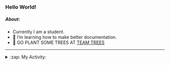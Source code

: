### Hello World!

##### About:
- Currently I am a student.
- 🌱 I’m learning how to make better documentation.
- 🌱 GO PLANT SOME TREES AT [TEAM TREES](https://teamtrees.org/)

---
<details>
  <summary>:zap: My Activity:</summary>
  
<!--START_SECTION:waka-->
![Code Time](http://img.shields.io/badge/Code%20Time-1%2C203%20hrs%2048%20mins-blue)

**I'm a Night 🦉** 

```text
🌞 Morning                1905 commits        ███░░░░░░░░░░░░░░░░░░░░░░   10.11 % 
🌆 Daytime                6390 commits        ████████░░░░░░░░░░░░░░░░░   33.93 % 
🌃 Evening                5399 commits        ███████░░░░░░░░░░░░░░░░░░   28.66 % 
🌙 Night                  5141 commits        ███████░░░░░░░░░░░░░░░░░░   27.29 % 
```
📅 **I'm Most Productive on Wednesday** 

```text
Monday                   2647 commits        ████░░░░░░░░░░░░░░░░░░░░░   14.05 % 
Tuesday                  2574 commits        ███░░░░░░░░░░░░░░░░░░░░░░   13.67 % 
Wednesday                4409 commits        ██████░░░░░░░░░░░░░░░░░░░   23.41 % 
Thursday                 2446 commits        ███░░░░░░░░░░░░░░░░░░░░░░   12.99 % 
Friday                   1976 commits        ███░░░░░░░░░░░░░░░░░░░░░░   10.49 % 
Saturday                 1639 commits        ██░░░░░░░░░░░░░░░░░░░░░░░   08.70 % 
Sunday                   3144 commits        ████░░░░░░░░░░░░░░░░░░░░░   16.69 % 
```


📊 **This Week I Spent My Time On** 

```text
🔥 Editors: 
VS Code                  1 hr 1 min          █████████████████████████   100.00 % 

🐱‍💻 Projects: 
giveth-dapps-v2          40 mins             ████████████████░░░░░░░░░   65.18 % 
givbacks-admin           12 mins             █████░░░░░░░░░░░░░░░░░░░░   20.68 % 
file-utils               8 mins              ███░░░░░░░░░░░░░░░░░░░░░░   13.10 % 
iris-flower-ml           0 secs              ░░░░░░░░░░░░░░░░░░░░░░░░░   01.04 % 
```


 Last Updated on 24/09/2023 21:11:21 UTC
<!--END_SECTION:waka-->
</details>
